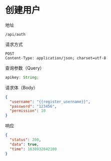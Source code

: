 # 创建用户

地址

```
/api/auth
```

请求方式

```
POST
Content-Type: application/json; charset=utf-8
```

查询参数（Query）

```js
apikey: String;
```

请求体（Body）

```json
{
  "username": "{{register_username}}",
  "password": "123456",
  "permission": 10
}
```

响应

```json
{
  "status": 200,
  "data": true,
  "time": 1638932842100
}
```
